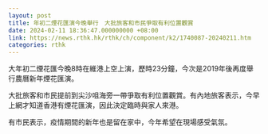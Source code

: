 ```yaml
---
layout: post
title: 年初二煙花匯演今晚舉行　大批旅客和市民爭取有利位置觀賞
date: 2024-02-11 18:36:47.000000000 +08:00
link: https://news.rthk.hk/rthk/ch/component/k2/1740087-20240211.htm
categories: rthk
---
```


大年初二煙花匯今晚8時在維港上空上演，歷時23分鐘，今次是2019年後再度舉行農曆新年煙花匯演。

大批旅客和市民提前到尖沙咀海旁一帶爭取有利位置觀賞。有內地旅客表示，今早上網才知道香港有煙花匯演，因此決定臨時與家人來港。

有市民表示，疫情期間的新年也是留在家中，今年希望在現場感受氣氛。
